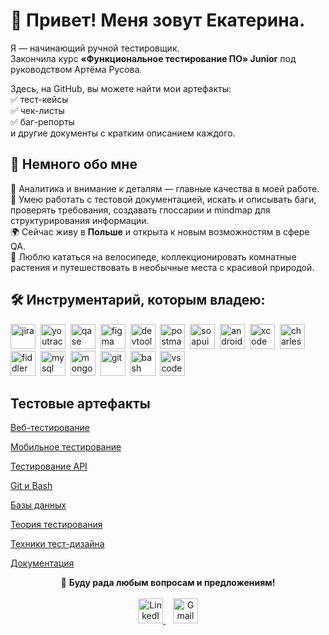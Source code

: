 # 👋 Привет! Меня зовут Екатерина.

Я — начинающий ручной тестировщик.  
Закончила курс **«Функциональное тестирование ПО» Junior** под руководством Артёма Русова.  

Здесь, на GitHub, вы можете найти мои артефакты:  
✅ тест-кейсы  
✅ чек-листы  
✅ баг-репорты  
и другие документы с кратким описанием каждого.

## 📌 Немного обо мне

🧠 Аналитика и внимание к деталям — главные качества в моей работе.  
📝 Умею работать с тестовой документацией, искать и описывать баги, проверять требования, создавать глоссарии и mindmap для структурирования информации.  
🌍 Сейчас живу в **Польше** и открыта к новым возможностям в сфере QA.  
🌿 Люблю кататься на велосипеде, коллекционировать комнатные растения и путешествовать в необычные места с красивой природой.

## 🛠️ Инструментарий, которым владею:

<div>
  <img src="https://cdn.jsdelivr.net/gh/devicons/devicon/icons/jira/jira-original.svg" title="jira" alt="jira" width="40" height="40"/>&nbsp
  <img src="https://upload.wikimedia.org/wikipedia/commons/thumb/8/8d/YouTrack_Icon.svg/1024px-YouTrack_Icon.svg.png?20200803082248" title="youtrack" alt="youtrack" width="40" height="40"/>&nbsp
  <img src="https://luna1.co/eb0187.png" title="qase" alt="qase" width="40" height="40"/>&nbsp
  <img src="https://cdn.jsdelivr.net/gh/devicons/devicon/icons/figma/figma-original.svg" title="figma" alt="figma" width="40" height="40"/>&nbsp
  <img src="https://d33wubrfki0l68.cloudfront.net/38b5c953a4667366685d55db55d057c86db1fc54/a0fdc/static/acae6b24d940347661ca901ea07f47c1/chrome-dev-logo-icon.png" title="devtools" alt="devtools" width="40" height="40"/>&nbsp
  <img src="https://www.svgrepo.com/show/354202/postman-icon.svg" title="postman" alt="postman" width="40" height="40"/>&nbsp
  <img src="https://static0.smartbear.co/smartbearbrand/media/images/home/soapui-icon.svg" title="soapui" alt="soapui" width="40" height="40"/>&nbsp
  <img src="https://cdn.jsdelivr.net/gh/devicons/devicon/icons/androidstudio/androidstudio-original.svg" title="android-studio" alt="android-studio" width="40" height="40"/>&nbsp
  <img src="https://cdn.jsdelivr.net/gh/devicons/devicon/icons/xcode/xcode-original.svg" title="xcode" alt="xcode" width="40" height="40"/>&nbsp
  <img src="https://cdn.icon-icons.com/icons2/3053/PNG/512/charles_proxy_macos_bigsur_icon_190302.png" title="charles-proxy" alt="charles-proxy" width="40" height="40"/>&nbsp
  <img src="https://camo.githubusercontent.com/2ac257fee629c0771292174b654c2db14dc335051c197fa88f9bb46d0cc5cb11/68747470733a2f2f312e62702e626c6f6773706f742e636f6d2f2d7750436d426f39564148552f5836524669696177466b492f4141414141414141466c592f37437262736b35456c65344f577038464c33354842722d46723744543041394c51434c63424741735948512f733230302f466964646c65722d457665727977686572652d49636f6e2e706e67" title="fiddler" alt="fiddler" width="40" height="40"/>&nbsp
  <img src="https://cdn.jsdelivr.net/gh/devicons/devicon/icons/mysql/mysql-original.svg" title="mysql" alt="mysql" width="40" height="40"/>&nbsp
  <img src="https://cdn.jsdelivr.net/gh/devicons/devicon/icons/mongodb/mongodb-original.svg" title="mongodb" alt="mongodb" width="40" height="40"/>&nbsp
  <img src="https://cdn.jsdelivr.net/gh/devicons/devicon/icons/git/git-original.svg" title="git" alt="git" width="40" height="40"/>&nbsp
  <img src="https://upload.wikimedia.org/wikipedia/commons/thumb/4/4b/Bash_Logo_Colored.svg/1024px-Bash_Logo_Colored.svg.png?20180723054350" title="bash" alt="bash" width="40" height="40"/>&nbsp
  <img src="https://cdn.jsdelivr.net/gh/devicons/devicon/icons/vscode/vscode-original.svg" title="vscode" alt="vscode" width="40" height="40"/>&nbsp
  
</div>

## Тестовые артефакты

<div>
  <a href="https://github.com/Katya-Zav/web">Веб-тестирование</a>
  
  <a href="https://github.com/Katya-Zav/mobile">Мобильное тестирование</a>
  
  <a href="https://github.com/Katya-Zav/api">Тестирование API</a>
  
  <a href="https://github.com/Katya-Zav/git_bash">Git и Bash</a>
  
  <a href="https://github.com/Katya-Zav/database">Базы данных</a>
  
  <a href="https://github.com/Katya-Zav/Theory">Теория тестирования</a>
  
  <a href="https://github.com/Katya-Zav/Design">Техники тест-дизайна</a>
  
  <a href="https://github.com/Katya-Zav/docs">Документация</a>
</div>


<p align="center">
  🤗 <strong>Буду рада любым вопросам и предложениям!</strong><br><br>
  <a href="https://www.linkedin.com/in/ekaterina-zavadskaya-564706252/" target="_blank">
    <img src="https://cdn.jsdelivr.net/gh/devicons/devicon/icons/linkedin/linkedin-original.svg" 
         title="LinkedIn" alt="LinkedIn" width="40" height="40"/>
  </a>
  &nbsp;&nbsp;
  <a href="mailto:katya_derechik@gmail.com">
    <img src="https://upload.wikimedia.org/wikipedia/commons/4/4e/Gmail_Icon.png"
         title="Gmail" alt="Gmail" width="40" height="40"/>
  </a>
</p>

